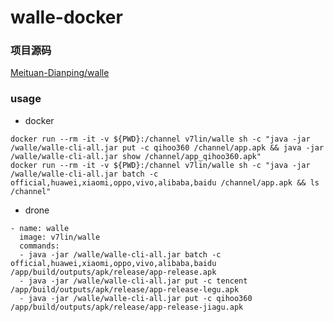 # walle-docker

### 项目源码

[Meituan-Dianping/walle](https://github.com/Meituan-Dianping/walle)

### usage

* docker

````
docker run --rm -it -v ${PWD}:/channel v7lin/walle sh -c "java -jar /walle/walle-cli-all.jar put -c qihoo360 /channel/app.apk && java -jar /walle/walle-cli-all.jar show /channel/app_qihoo360.apk"
docker run --rm -it -v ${PWD}:/channel v7lin/walle sh -c "java -jar /walle/walle-cli-all.jar batch -c official,huawei,xiaomi,oppo,vivo,alibaba,baidu /channel/app.apk && ls /channel"
````

* drone

````
- name: walle
  image: v7lin/walle
  commands:
  - java -jar /walle/walle-cli-all.jar batch -c official,huawei,xiaomi,oppo,vivo,alibaba,baidu /app/build/outputs/apk/release/app-release.apk
  - java -jar /walle/walle-cli-all.jar put -c tencent /app/build/outputs/apk/release/app-release-legu.apk
  - java -jar /walle/walle-cli-all.jar put -c qihoo360 /app/build/outputs/apk/release/app-release-jiagu.apk
````
